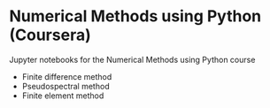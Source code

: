 # Numerical Methods using Python (Coursera)
Jupyter notebooks for the Numerical Methods using Python course
  - Finite difference method
  - Pseudospectral method
  - Finite element method
